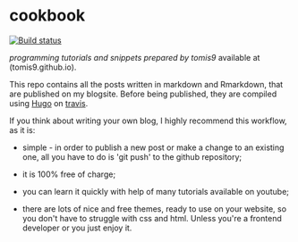 # cookbook

[![Build status](https://travis-ci.org/tomis9/cookbook.svg?branch=master)](https://travis-ci.org/tomis9/cookbook)

*programming tutorials and snippets prepared by tomis9* available at (tomis9.github.io).


This repo contains all the posts written in markdown and Rmarkdown, that are published on my blogsite. Before being published, they are compiled using [Hugo](https://gohugo.io/) on [travis](https://travis-ci.org/).


If you think about writing your own blog, I highly recommend this workflow, as it is:

* simple - in order to publish a new post or make a change to an existing one, all you have to do is 'git push' to the github repository;

* it is 100% free of charge;

* you can learn it quickly with help of many tutorials available on youtube;

* there are lots of nice and free themes, ready to use on your website, so you don't have to struggle with css and html. Unless you're a frontend developer or you just enjoy it.
